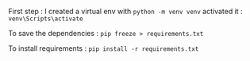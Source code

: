 First step : 
I created a virtual env with ``python -m venv venv``
activated it : ``venv\Scripts\activate``

To save the dependencies : ``pip freeze > requirements.txt``

To install requirements : ``pip install -r requirements.txt``
